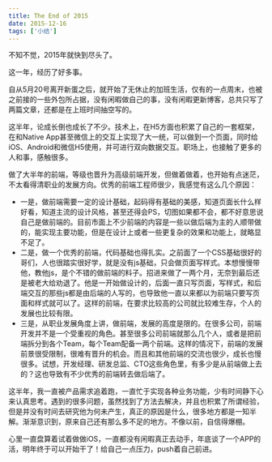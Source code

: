 ```yaml
---
title: The End of 2015
date: 2015-12-16
tags: ['小结']
---
```


不知不觉，2015年就快到尽头了。

这一年，经历了好多事。

自从5月20号离开新蛋之后，就开始了无休止的加班生活，仅有的一点周末，也被之前接的一些外包所占据，没有闲暇做自己的事，没有闲暇更新博客，总共只写了两篇文章，还都是在上班时间抽空写的。

这半年，论成长倒也成长了不少。技术上，在H5方面也积累了自己的一套框架，在和Native App甚至微信上的交互上实现了大一统，可以做到一个页面，同时给iOS、Android和微信H5使用，并可进行双向数据交互。职场上，也接触了更多的人和事，感触很多。

做了大半年的前端，等级也晋升为高级前端开发，但做着做着，也开始有点迷茫，不太看得清职业的发展方向。优秀的前端工程师很少，我感觉有这么几个原因：

- 一是，做前端需要一定的设计基础，起码得有基础的美感，知道页面长什么样好看，知道主流的设计风格，甚至还得会PS，切图如果都不会，都不好意思说自己是做前端的。目前市面上不少前端的内容是一些以做后端为主的人顺带做的，能实现主要功能，但是在设计上或者一些更复杂的效果和功能上，就略显不足了。
- 二是，做一个优秀的前端，代码基础也得扎实。之前面了一个CSS基础很好的哥们，人也很踏实很好学，就是没有js基础，只会做页面写样式。本想慢慢带他，教他js，是个不错的做前端的料子。招进来做了一两个月，无奈到最后还是被老大给劝退了。他是一开始做设计的，后面一直只写页面，写样式，和后端交互的那些js都是由后端的人写的，也导致他一直以来都以为前端只要写页面和样式就可以了。这样的前端，在要求比较高的公司就比较难生存，个人的发展也比较有限。
- 三是，从职业发展角度上讲，做前端，发展的高度是限的。在很多公司，前端开发并不是一个受重视的角色。甚至很多公司前端就那么几个人，或者是把前端拆分到各个Team，每个Team配备一两个前端。这样的情况下，前端的发展前景很受限制，很难有晋升的机会。而且和其他前端的交流也很少，成长也慢很多。试想，开发经理、研发总监、CTO这些角色里，有多少是从前端做上去的？这也导致有不少优秀的前端转去做后端了。

这半年，我一直被产品需求追着跑，一直忙于实现各种业务功能，少有时间静下心来认真思考。遇到的很多问题，虽然找到了方法去解决，并且也积累了所谓经验，但是并没有时间去研究他为何未产生，真正的原因是什么，很多地方都是一知半解。渐渐意识到，原来自己还有那么多不足的地方。不像以前，自信得爆棚。

心里一直盘算着试着做做iOS，一直都没有闲暇真正去动手，年底谈了一个APP的活，明年终于可以开始干了！给自己一点压力，push着自己前进。
